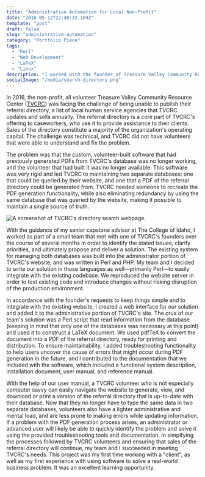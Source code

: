 ```yaml
---
title: "Administrative Automation for Local Non-Profit"
date: "2016-05-12T22:40:32.169Z"
template: "post"
draft: false
slug: "administrative-automation"
category: "Portfolio Piece"
tags:
  - "Perl"
  - "Web Development"
  - "LaTeX"
  - "Linux"
description: "I worked with the founder of Treasure Valley Community Resource Center to automate the creation of their referral directory, an essential list of human services compiled for members of the community who are looking for professional help."
socialImage: "/media/search-directory.png"
---
```


In 2016, the non-profit, all volunteer Treasure Valley Community Resource Center ([TVCRC](http://www.idahoconnections.org/history.htm)) was facing the challenge of being unable to publish their referral directory, a list of local human service agencies that TVCRC updates and sells annually. The referral directory is a core part of TVCRC's offering to caseworkers, who use it to provide assistance to their clients. Sales of the directory constitute a majority of the organization's operating capital. The challenge was technical, and TVCRC did not have volunteers that were able to understand and fix the problem.

The problem was that the custom, volunteer-built software that had previously generated PDFs from TVCRC's database was no longer working, and the volunteer that had built it was no longer available. This software was very rigid and led TVCRC to maintaining two separate databases: one that could be queried by their website, and one that a PDF of the referral directory could be generated from. TVCRC needed someone to recreate the PDF generation functionality, while also eliminating redundancy by using the same database that was queried by the website, making it possible to maintain a single source of truth.

![A screenshot of TVCRC's directory search webpage.](/media/search-directory.png)

With the guidance of my senior capstone advisor at The College of Idaho, I worked as part of a small team that met with one of TVCRC's founders over the course of several months in order to identify the stated issues, clarify priorities, and ultimately propose and deliver a solution. The existing system for managing both databases was built into the administrator portion of TVCRC's website, and was written in Perl and PHP. My team and I decided to write our solution in those languages as well—primarily Perl—to easily integrate with the existing codebase. We reproduced the website server in order to test existing code and introduce changes without risking disruption of the production environment.

In accordance with the founder's requests to keep things simple and to integrate with the existing website, I created a web interface for our solution and added it to the administrative portion of TVCRC's site. The crux of our team's solution was a Perl script that read information from the database (keeping in mind that only one of the databases was necessary at this point) and used it to construct a LaTeX document. We used pdfTeX to convert the document into a PDF of the referral directory, ready for printing and distribution. To ensure maintainability, I added troubleshooting functionality to help users uncover the cause of errors that might occur during PDF generation in the future, and I contributed to the documentation that we included with the software, which included a functional system description, installation document, user manual, and reference manual.

With the help of our user manual, a TVCRC volunteer who is not especially computer savvy can easily navigate the website to generate, view, and download or print a version of the referral directory that is up-to-date with their database. Now that they no longer have to type the same data in two separate databases, volunteers also have a lighter administrative and mental load, and are less prone to making errors while updating information. If a problem with the PDF generation process arises, an administrator or advanced user will likely be able to quickly identify the problem and solve it using the provided troubleshooting tools and documentation. In simplfying the processes followed by TVCRC volunteers and ensuring that sales of the referral directory will continue, my team and I succeeded in meeting TVCRC's needs. This project was my first time working with a "client", as well as my first experience with using software to solve a real-world business problem. It was an excellent learning opportunity.
